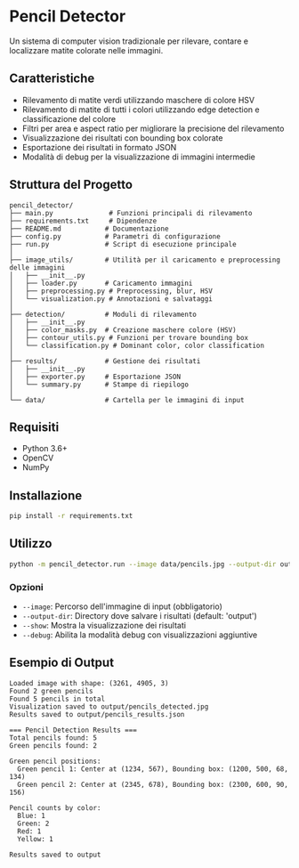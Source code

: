 # Pencil Detector

Un sistema di computer vision tradizionale per rilevare, contare e localizzare matite colorate nelle immagini.

## Caratteristiche

- Rilevamento di matite verdi utilizzando maschere di colore HSV
- Rilevamento di matite di tutti i colori utilizzando edge detection e classificazione del colore
- Filtri per area e aspect ratio per migliorare la precisione del rilevamento
- Visualizzazione dei risultati con bounding box colorate
- Esportazione dei risultati in formato JSON
- Modalità di debug per la visualizzazione di immagini intermedie

## Struttura del Progetto

```
pencil_detector/
├── main.py              # Funzioni principali di rilevamento
├── requirements.txt     # Dipendenze
├── README.md           # Documentazione
├── config.py           # Parametri di configurazione
├── run.py              # Script di esecuzione principale
│
├── image_utils/        # Utilità per il caricamento e preprocessing delle immagini
│   ├── __init__.py
│   ├── loader.py       # Caricamento immagini
│   ├── preprocessing.py # Preprocessing, blur, HSV
│   └── visualization.py # Annotazioni e salvataggi
│
├── detection/          # Moduli di rilevamento
│   ├── __init__.py
│   ├── color_masks.py  # Creazione maschere colore (HSV)
│   ├── contour_utils.py # Funzioni per trovare bounding box
│   └── classification.py # Dominant color, color classification
│
├── results/            # Gestione dei risultati
│   ├── __init__.py
│   ├── exporter.py     # Esportazione JSON
│   └── summary.py      # Stampe di riepilogo
│
└── data/               # Cartella per le immagini di input
```

## Requisiti

- Python 3.6+
- OpenCV
- NumPy

## Installazione

```bash
pip install -r requirements.txt
```

## Utilizzo

```bash
python -m pencil_detector.run --image data/pencils.jpg --output-dir output
```

### Opzioni

- `--image`: Percorso dell'immagine di input (obbligatorio)
- `--output-dir`: Directory dove salvare i risultati (default: 'output')
- `--show`: Mostra la visualizzazione dei risultati
- `--debug`: Abilita la modalità debug con visualizzazioni aggiuntive

## Esempio di Output

```
Loaded image with shape: (3261, 4905, 3)
Found 2 green pencils
Found 5 pencils in total
Visualization saved to output/pencils_detected.jpg
Results saved to output/pencils_results.json

=== Pencil Detection Results ===
Total pencils found: 5
Green pencils found: 2

Green pencil positions:
  Green pencil 1: Center at (1234, 567), Bounding box: (1200, 500, 68, 134)
  Green pencil 2: Center at (2345, 678), Bounding box: (2300, 600, 90, 156)

Pencil counts by color:
  Blue: 1
  Green: 2
  Red: 1
  Yellow: 1

Results saved to output
```
